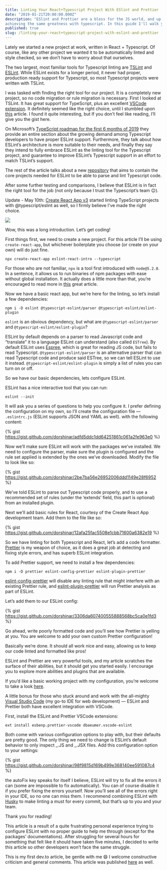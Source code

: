 ```yaml
---
title: Linting Your React+Typescript Project With ESlint and Prettier
date: "2019-01-21T20:00:00.000Z"
description: "ESlint and Prettier are a bless for the JS world, and up until now there was no proper solution to
achieving the same greatness with typescript. In this guide I'll walk you through how you can drink the cool kids juice as well."
published: true
slug: /linting-your-react+typescript-project-with-eslint-and-prettier
---
```


Lately we started a new project at work, written in React + Typescript. Of course, like any other project we wanted it to be automatically linted and style checked, so we don’t have to worry about that ourselves.

The two largest, most familiar tools for Typescript linting are [TSLint](https://palantir.github.io/tslint/) and [ESLint](https://eslint.org/). While ESLint exists for a longer period, it never had proper, production ready support for Typescript, so most Typescript projects were written with TSLint.

I was tasked with finding the right tool for our project. It is a completely new project, so no code migration or rule migration is necessary. First I looked at TSLint. It has great support for TypeScript, plus an excellent [VSCode extension](https://marketplace.visualstudio.com/items?itemName=eg2.tslint). It definitely seemed like the right choice, until I stumbled upon [this](https://eslint.org/blog/2019/01/future-typescript-eslint) article. I found it quite interesting, but If you don’t feel like reading, I’ll give you the gist here.

On Microsoft’s [TypeScript roadmap for the first 6 months of 2019](https://github.com/Microsoft/TypeScript/issues/29288) they provide an entire section about the growing demand among Typescript developers to have proper ESLint support. Furthermore, they talk about how ESLint’s architecture is more suitable to their needs, and finally they say they intend to fully embrace ESLint as the linting tool for the Typescript project, and guarantee to improve ESLint’s Typescript support in an effort to match TSLint’s support.

The rest of the article talks about a new [repository](https://github.com/typescript-eslint/typescript-eslint) that aims to contain the core projects needed for ESLint to be able to parse and lint Typescript code.

After some further testing and comparisons, I believe that ESLint is in fact the right tool for the job (not only because I trust the Typescript’s team 😉).

Update - May 10th:
[Create React App v3](https://github.com/facebook/create-react-app/releases/tag/v3.0.0) started linting TypeScript projects with @typescript/eslint as well, so I firmly believe I've made the right choice.

![](https://cdn-images-1.medium.com/max/2834/1*zpFPwbBffYcKQA_ovMFyWQ.png)

Wow, this was a long introduction. Let’s get coding!

First things first, we need to create a new project. For this article I’ll be using `create-react-app`, but whichever boilerplate you choose (or create on your own) will do just fine.

`npx create-react-app eslint-react-intro --typescript`

For those who are not familiar, `npx` is a tool first introduced with `node@5.2.0`. In a sentence, it allows us to run binaries of npm packages with ease without global installation. It actually does a little more than that, you’re encouraged to read more in [this](https://medium.com/@maybekatz/introducing-npx-an-npm-package-runner-55f7d4bd282b) great article.

Now we have a basic react app, but we’re here for the linting, so let’s install a few dependencies:

`npm i -D eslint @typescript-eslint/parser @typescript-eslint/eslint-plugin`

`eslint` is an obvious dependency, but what are `@typescript-eslint/parser` and `@typescript-eslint/eslint-plugin`?

ESLint by default depends on a parser to read Javascript code and “translate” it to a language ESLint can understand (also called `ESTree`). By default ESLint uses [Espree](https://github.com/eslint/espree), which is great for reading JS code, but fails to read Typescript. `@typescript-eslint/parser` is an alternative parser that can read Typescript code and produce said ESTree, so we can tell ESLint to use it instead. `@typescript-eslint/eslint-plugin` is simply a list of rules you can turn on or off.

So we have our basic dependencies, lets configure ESLint.

ESLint has a nice interactive tool that you can run:

`eslint --init`

It will ask you a series of questions to help you configure it. I prefer defining the configuration on my own, so I’ll create the configuration file — `.eslintrc.js` (ESLint supports JSON and YAML as well). with the following content:

{% gist https://gist.github.com/dorshinar/adfd5ddc1dd64251861c061a2fe963e0 %}

Now we’ll make sure ESLint will work with the packages we’ve installed. We need to configure the parser, make sure the plugin is configured and the rule set applied is extended by the ones we’ve downloaded. Modify the file to look like so:

{% gist https://gist.github.com/dorshinar/2be7ba56e26952006ddd1149e28f6952 %}

We’ve told ESLint to parse out Typescript code properly, and to use a recommended set of rules (under the ‘extends’ field, this part is optional) from an installed plugin.

Next we’ll add basic rules for React, courtesy of the Create React App development team. Add them to the file like so:

{% gist https://gist.github.com/dorshinar/12afa25fac5508e1cbb71600a6382e19 %}

So we have linting for both Typescript and React, let’s add a code formatter. [Prettier](https://prettier.io/) is my weapon of choice, as it does a great job at detecting and fixing style errors, and has superb ESLint integration.

To add Prettier support, we need to install a few dependencies:

`npm i -D prettier eslint-config-prettier eslint-plugin-prettier`

[eslint-config-prettier](https://github.com/prettier/eslint-config-prettier) will disable any linting rule that might interfere with an existing Prettier rule, and [eslint-plugin-prettier](https://github.com/prettier/eslint-plugin-prettier) will run Prettier analysis as part of ESLint.

Let’s add them to our ESLint config:

{% gist https://gist.github.com/dorshinar/3306da607400555888568bc5ca0e1fd3 %}

Go ahead, write poorly formatted code and you’ll see how Prettier is yelling at you. You are welcome to add your own custom Prettier configuration!

Basically we’re done. It should all work nice and easy, allowing us to keep our code linted and formatted like pros!

ESLint and Prettier are very powerful tools, and my article scratches the surface of their abilities, but it should get you started easily. I encourage you to explore more abilities and plugins that are available.

If you’d like a basic working project with my configuration, you’re welcome to take a look [here](https://github.com/dorshinar/eslint-react-intro).

A little bonus for those who stuck around and work with the all-mighty [Visual Studio Code](https://code.visualstudio.com/) (my go-to IDE for web development) — ESLint and Prettier both have excellent integration with VSCode.

First, install the ESLint and Prettier VSCode extensions:

`ext install esbenp.prettier-vscode dbaeumer.vscode-eslint`

Both come with various configuration options to play with, but their defaults are pretty good. The only thing we need to change is ESLint’s default behavior to only inspect _.JS and _.JSX files. Add this configuration option to your settings:

{% gist https://gist.github.com/dorshinar/98f9815d169b499e368140ee591087c4 %}

the autoFix key speaks for itself I believe, ESLint will try to fix all the errors it can (some are impossible to fix automatically). You can of course disable it if you prefer fixing the errors yourself. Now you’ll see all of the errors right in your IDE, so no one can miss them. I recommend combining ESLint with [Husky](https://github.com/typicode/husky) to make linting a must for every commit, but that’s up to you and your team.

Thank you for reading!

This article is a result of a quite frustrating personal experience trying to configure ESLint with no proper guide to help me through (except for the packages’ documentations). After struggling for several hours for something that felt like it should have taken five minutes, I decided to write this article so other developers won’t face the same struggle.

This is my first dev.to article, be gentle with me 😄 I welcome constructive criticism and general comments.
This article was published [here](https://medium.com/@dors718/linting-your-react-typescript-project-with-eslint-and-prettier-2423170c3d42) as well.
